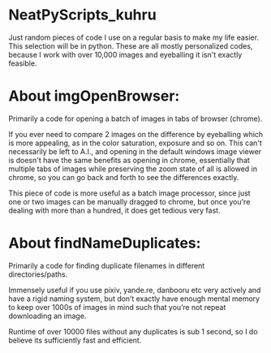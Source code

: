 # NeatPyScripts_kuhru
Just random pieces of code I use on a regular basis to make my life easier. This selection will be in python. These are all mostly personalized codes, because I work with over 10,000 images and eyeballing it isn't exactly feasible. 

# About imgOpenBrowser:
Primarily a code for opening a batch of images in tabs of browser (chrome).

If you ever need to compare 2 images on the difference by eyeballing which is more appealing, as in the color saturation, exposure and so on. This can't necessarily be left to A.I., and opening in the default windows image viewer is doesn't have the same benefits as opening in chrome, essentially that multiple tabs of images while preserving the zoom state of all is allowed in chrome, so you can go back and forth to see the differences exactly.

This piece of code is more useful as a batch image processor, since just one or two images can be manually dragged to chrome, but once you're dealing with more than a hundred, it does get tedious very fast.

# About findNameDuplicates:
Primarily a code for finding duplicate filenames in different directories/paths.

Immensely useful if you use pixiv, yande.re, danbooru etc very actively and have a rigid naming system, but don’t exactly have enough mental memory to keep over 1000s of images in mind such that you’re not repeat downloading an image.

Runtime of over 10000 files without any duplicates is sub 1 second, so I do believe its sufficiently fast and efficient.
